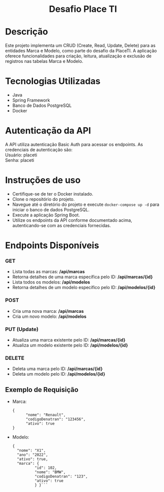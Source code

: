 <h1 align="center"> Desafio Place TI </h1>

# Descrição
Este projeto implementa um CRUD (Create, Read, Update, Delete) para as entidades Marca e Modelo, como parte do desafio da PlaceTI. A aplicação oferece funcionalidades para criação, leitura, atualização e exclusão de registros nas tabelas Marca e Modelo.

# Tecnologias Utilizadas
* Java
* Spring Framework
* Banco de Dados PostgreSQL
* Docker

# Autenticação da API

A API utiliza autenticação Basic Auth para acessar os endpoints. As credenciais de autenticação são: <br>
Usuário: placeti <br>
Senha: placeti <br>

# Instruções de uso

* Certifique-se de ter o Docker instalado.
* Clone o repositório do projeto.
* Navegue até o diretório do projeto e execute ```docker-compose up -d``` para iniciar o banco de dados PostgreSQL.
* Execute a aplicação Spring Boot.
* Utilize os endpoints da API conforme documentado acima, autenticando-se com as credenciais fornecidas.

# Endpoints Disponíveis

### GET
* Lista todas as marcas: **/api/marcas**
* Retorna detalhes de uma marca específica pelo ID: **/api/marcas/{id}**
* Lista todos os modelos: **/api/modelos**
* Retorna detalhes de um modelo específico pelo ID: **/api/modelos/{id}**

### POST
* Cria uma nova marca: **/api/marcas** 
* Cria um novo modelo: **/api/modelos**

### PUT (Update)
* Atualiza uma marca existente pelo ID: **/api/marcas/{id}**
* Atualiza um modelo existente pelo ID: **/api/modelos/{id}**

### DELETE
* Deleta uma marca pelo ID: **/api/marcas/{id}**
* Deleta um modelo pelo ID: **/api/modelos/{id}**
  
## Exemplo de Requisição

* Marca:
  ```
  {
        "nome": "Renault",
        "codigoDenatran": "123456",
        "ativo": true
  }
  ```
* Modelo:
  ```
  {
    "nome": "X1",
    "ano": "2022",
    "ativo": true,
    "marca": {
            "id": 102,
            "nome": "BMW",
            "codigoDenatran": "123",
            "ativo": true
            } }```
